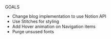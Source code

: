 GOALS

- Change blog implementation to use Notion API
- Use Stitches for styling
- Add Hover animation on Navigation items
- Purge unsused fonts
